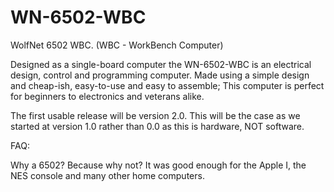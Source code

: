 # WN-6502-WBC
WolfNet 6502 WBC. (WBC - WorkBench Computer)

Designed as a single-board computer the WN-6502-WBC is an electrical design, control and programming computer. Made using a simple design and cheap-ish, easy-to-use and easy to assemble; This computer is perfect for beginners to electronics and veterans alike. 

The first usable release will be version 2.0. This will be the case as we started at version 1.0 rather than 0.0 as this is hardware, NOT software.



FAQ:

Why a 6502? 
Because why not? It was good enough for the Apple I, the NES console and many other home computers.
